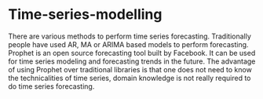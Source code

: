 # Time-series-modelling

There are various methods to perform time series forecasting. Traditionally people have used AR, MA or ARIMA based models to perform forecasting. Prophet is an open source forecasting tool built by Facebook. It can be used for time series modeling and forecasting trends in the future. The advantage of using Prophet over traditional libraries is that one does not need to know the technicalities of time series, domain knowledge is not really required to do time series forecasting.
